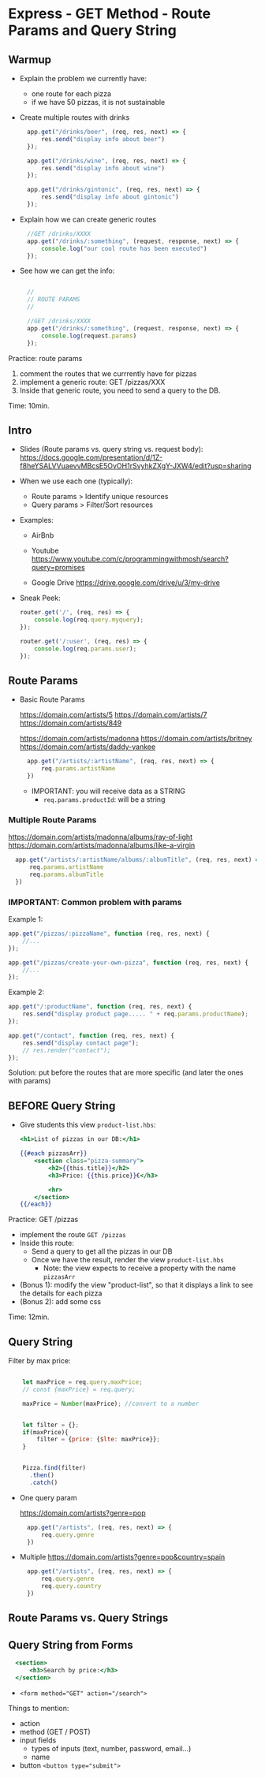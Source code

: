 

# Express - GET Method - Route Params and Query String


<!-- 

Status: outdated (ex. handlebars)

@todo: update after m2-m3 swap & nemo

-->


<!-- 

Suggested approach: 
- show theory first:
  -- url structure 
  -- different ways to pass info (path, query string, body of post request)
  -- syntax to receive information for each of them

- once they've been exposed to the theory, codealong different examples
  -- include forms (needed for lab 'express spotify')
  -- codealong: e-commerce OR music app OR airbnb clone




- Basic exercise to refresh Express GET & POST:
  https://github.com/Ironhack-Team-Triangle-July2021/express-get-and-post-exercise

  Bonuses (for students that finish):
  - allow to filter by price also /products/categoryName
  - style
  - get the array of products from an external API (eg. https://github.com/public-apis/public-apis#shopping)

-->



## Warmup

- Explain the problem we currently have:
  - one route for each pizza
  - if we have 50 pizzas, it is not sustainable

- Create multiple routes with drinks

  ```js
    app.get("/drinks/beer", (req, res, next) => {
        res.send("display info about beer")
    });

    app.get("/drinks/wine", (req, res, next) => {
        res.send("display info about wine")
    });

    app.get("/drinks/gintonic", (req, res, next) => {
        res.send("display info about gintonic")
    });
  ```

- Explain how we can create generic routes

  ```js
    //GET /drinks/XXXX
    app.get("/drinks/:something", (request, response, next) => {
        console.log("our cool route has been executed")
    });
  ```

- See how we can get the info:

  ```js

    //
    // ROUTE PARAMS
    //

    //GET /drinks/XXXX
    app.get("/drinks/:something", (request, response, next) => {
        console.log(request.params)
    });
  ```


Practice: route params

1. comment the routes that we currrently have for pizzas
2. implement a generic route: GET /pizzas/XXX
3. Inside that generic route, you need to send a query to the DB.

Time: 10min.




<!--

@todo: 
- improve planning for the following steps
- (too much info - simplify)

-->


## Intro




- Slides (Route params vs. query string vs. request body): 
  https://docs.google.com/presentation/d/1Z-f8heYSALVVuaevvMBcsE5OvOH1rSvyhkZXgY-JXW4/edit?usp=sharing

  <!-- note: skip slides ? -->

- When we use each one (typically):
  - Route params > Identify unique resources
  - Query params > Filter/Sort resources


- Examples: 
  - AirBnb

  - Youtube
  https://www.youtube.com/c/programmingwithmosh/search?query=promises

  - Google Drive
  https://drive.google.com/drive/u/3/my-drive



- Sneak Peek: 


    ```js
    router.get('/', (req, res) => {
        console.log(req.query.myquery);
    });
    ```

    ```js
    router.get('/:user', (req, res) => {
        console.log(req.params.user);
    });

    ```


## Route Params

- Basic Route Params

  https://domain.com/artists/5
  https://domain.com/artists/7
  https://domain.com/artists/849


  https://domain.com/artists/madonna
  https://domain.com/artists/britney
  https://domain.com/artists/daddy-yankee


  ```js
    app.get("/artists/:artistName", (req, res, next) => {
        req.params.artistName
    })
  ```



  - IMPORTANT: you will receive data as a STRING
    - `req.params.productId`: will be a string


### Multiple Route Params

  https://domain.com/artists/madonna/albums/ray-of-light
  https://domain.com/artists/madonna/albums/like-a-virgin


  ```js
    app.get("/artists/:artistName/albums/:albumTitle", (req, res, next) => {
        req.params.artistName
        req.params.albumTitle
    })
  ```



### IMPORTANT: Common problem with params


Example 1:

  ```js
  app.get("/pizzas/:pizzaName", function (req, res, next) {    
      //...
  });

  app.get("/pizzas/create-your-own-pizza", function (req, res, next) {
      //...
  });
  ```

Example 2:

  ```js
  app.get("/:productName", function (req, res, next) {    
      res.send("display product page..... " + req.params.productName);
  });

  app.get("/contact", function (req, res, next) {
      res.send("display contact page");
      // res.render("contact");
  });
  ```

Solution: put before the routes that are more specific (and later the ones with params)




## BEFORE Query String

<!--

@Luis: 

- IMPORTANT: (before this step) implement page with list of resources
  - ex. /search or /pizzas

-->

- Give students this view `product-list.hbs`:

  ```hbs
  <h1>List of pizzas in our DB:</h1>

  {{#each pizzasArr}}
      <section class="pizza-summary">
          <h2>{{this.title}}</h2>
          <h3>Price: {{this.price}}€</h3>

          <hr>
      </section>
  {{/each}}
  ```


Practice: GET /pizzas

- implement the route `GET /pizzas`
- Inside this route:
  - Send a query to get all the pizzas in our DB
  - Once we have the result, render the view `product-list.hbs`
    - Note: the view expects to receive a property with the name `pizzasArr`
- (Bonus 1): modify the view "product-list", so that it displays a link to see the details for each pizza
- (Bonus 2): add some css

Time: 12min.



## Query String

<!--

- Functionality:
  - maxPrice
  - sortBy

- maxPrice: convert to a number:

    let {maxPrice} = req.query;
    maxPrice = Number(maxPrice);

-->



Filter by max price:

```js

    let maxPrice = req.query.maxPrice;
    // const {maxPrice} = req.query;

    maxPrice = Number(maxPrice); //convert to a number


    let filter = {};
    if(maxPrice){
        filter = {price: {$lte: maxPrice}};
    }


    Pizza.find(filter)
      .then()
      .catch()

```




- One query param

  https://domain.com/artists?genre=pop

  ```js
    app.get("/artists", (req, res, next) => {
        req.query.genre
    })
  ```

- Multiple
  https://domain.com/artists?genre=pop&country=spain


  ```js
    app.get("/artists", (req, res, next) => {
        req.query.genre
        req.query.country
    })
  ```



## Route Params vs. Query Strings



## Query String from Forms

```hbs
  <section>
      <h3>Search by price:</h3>
  </section>
```


- `<form method="GET" action="/search">`


Things to mention:
- action
- method (GET / POST)
- input fields
  - types of inputs (text, number, password, email...)
  - name
- button `<button type="submit">`

